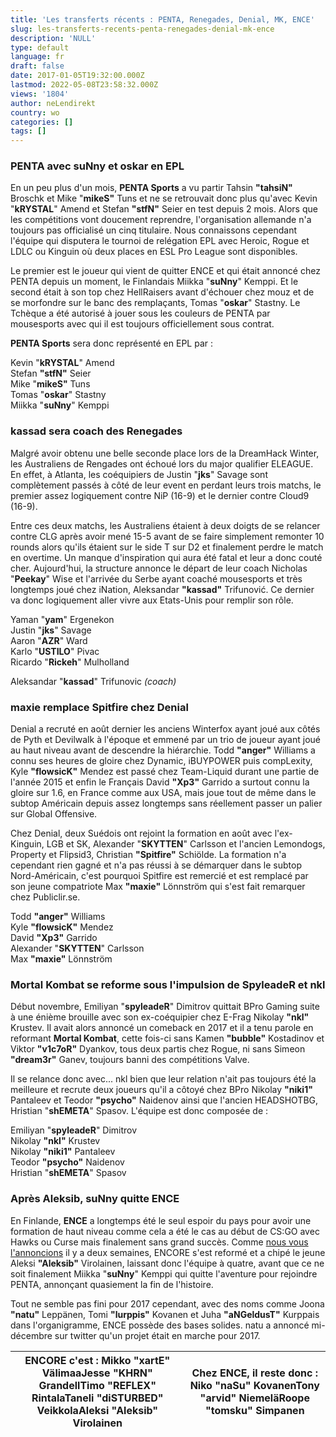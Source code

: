 ```yaml
---
title: 'Les transferts récents : PENTA, Renegades, Denial, MK, ENCE'
slug: les-transferts-recents-penta-renegades-denial-mk-ence
description: 'NULL'
type: default
language: fr
draft: false
date: 2017-01-05T19:32:00.000Z
lastmod: 2022-05-08T23:58:32.000Z
views: '1804'
author: neLendirekt
country: wo
categories: []
tags: []
---
```

### **PENTA avec suNny et oskar en EPL**

En un peu plus d'un mois, **PENTA Sports** a vu partir Tahsin **"tahsiN"** Broschk et Mike "**mikeS"** Tuns et ne se retrouvait donc plus qu'avec Kevin "**kRYSTAL**" Amend et Stefan **"stfN"** Seier en test depuis 2 mois. Alors que les compétitions vont doucement reprendre, l'organisation allemande n'a toujours pas officialisé un cinq titulaire. Nous connaissons cependant l'équipe qui disputera le tournoi de relégation EPL avec Heroic, Rogue et LDLC ou Kinguin où deux places en ESL Pro League sont disponibles.

Le premier est le joueur qui vient de quitter ENCE et qui était annoncé chez PENTA depuis un moment, le Finlandais Miikka "**suNny**" Kemppi. Et le second était à son top chez HellRaisers avant d'échouer chez mouz et de se morfondre sur le banc des remplaçants, Tomas "**oskar**" Stastny. Le Tchèque a été autorisé à jouer sous les couleurs de PENTA par mousesports avec qui il est toujours officiellement sous contrat.

**PENTA Sports** sera donc représenté en EPL par :

Kevin "**kRYSTAL**" Amend  
Stefan **"stfN"** Seier  
Mike "**mikeS"** Tuns  
Tomas "**oskar**" Stastny  
Miikka "**suNny**" Kemppi

### **kassad sera coach des Renegades**

Malgré avoir obtenu une belle seconde place lors de la DreamHack Winter, les Australiens de Rengades ont échoué lors du major qualifier ELEAGUE. En effet, à Atlanta, les coéquipiers de Justin "**jks**" Savage sont complètement passés à côté de leur event en perdant leurs trois matchs, le premier assez logiquement contre NiP (16-9) et le dernier contre Cloud9 (16-9).

Entre ces deux matchs, les Australiens étaient à deux doigts de se relancer contre CLG après avoir mené 15-5 avant de se faire simplement remonter 10 rounds alors qu'ils étaient sur le side T sur D2 et finalement perdre le match en overtime. Un manque d'inspiration qui aura été fatal et leur a donc couté cher. Aujourd'hui, la structure annonce le départ de leur coach Nicholas "**Peekay**" Wise et l'arrivée du Serbe ayant coaché mousesports et très longtemps joué chez iNation, Aleksandar **"kassad"** Trifunović. Ce dernier va donc logiquement aller vivre aux Etats-Unis pour remplir son rôle.

Yaman "**yam**" Ergenekon  
Justin "**jks**" Savage  
Aaron "**AZR**" Ward  
Karlo "**USTILO**" Pivac  
Ricardo "**Rickeh**" Mulholland

Aleksandar "**kassad**" Trifunovic _(coach)_

### **maxie remplace Spitfire chez Denial**

Denial a recruté en août dernier les anciens Winterfox ayant joué aux côtés de Pyth et Devilwalk à l'époque et emmené par un trio de joueur ayant joué au haut niveau avant de descendre la hiérarchie. Todd **"anger"** Williams a connu ses heures de gloire chez Dynamic, iBUYPOWER puis compLexity, Kyle **"flowsicK"** Mendez est passé chez Team-Liquid durant une partie de l'année 2015 et enfin le Français David **"Xp3"** Garrido a surtout connu la gloire sur 1.6, en France comme aux USA, mais joue tout de même dans le subtop Américain depuis assez longtemps sans réellement passer un palier sur Global Offensive.

Chez Denial, deux Suédois ont rejoint la formation en août avec l'ex-Kinguin, LGB et SK, Alexander "**SKYTTEN**" Carlsson et l'ancien Lemondogs, Property et Flipsid3, Christian **"Spitfire"** Schiölde. La formation n'a cependant rien gagné et n'a pas réussi à se démarquer dans le subtop Nord-Américain, c'est pourquoi Spitfire est remercié et est remplacé par son jeune compatriote Max **"maxie"** Lönnström qui s'est fait remarquer chez Publiclir.se.

Todd **"anger"** Williams  
Kyle **"flowsicK"** Mendez  
David **"Xp3"** Garrido  
Alexander "**SKYTTEN**" Carlsson  
Max **"maxie"** Lönnström

### Mortal Kombat se reforme sous l'impulsion de SpyleadeR et nkl

Début novembre, Emiliyan "**spyleadeR**" Dimitrov quittait BPro Gaming suite à une énième brouille avec son ex-coéquipier chez E-Frag Nikolay **"nkl"** Krustev. Il avait alors annoncé un comeback en 2017 et il a tenu parole en reformant **Mortal Kombat**, cette fois-ci sans Kamen **"bubble"** Kostadinov et Viktor **"v1c7oR"** Dyankov, tous deux partis chez Rogue, ni sans Simeon **"dream3r"** Ganev, toujours banni des compétitions Valve.

Il se relance donc avec... nkl bien que leur relation n'ait pas toujours été la meilleure et recrute deux joueurs qu'il a côtoyé chez BPro Nikolay **"niki1"** Pantaleev et Teodor **"psycho"** Naidenov ainsi que l'ancien HEADSHOTBG, Hristian "**shEMETA**" Spasov. L'équipe est donc composée de :

Emiliyan "**spyleadeR**" Dimitrov  
Nikolay **"nkl"** Krustev  
Nikolay **"niki1"** Pantaleev  
Teodor **"psycho"** Naidenov  
Hristian "**shEMETA**" Spasov

### Après Aleksib, suNny quitte ENCE

En Finlande, **ENCE** a longtemps été le seul espoir du pays pour avoir une formation de haut niveau comme cela a été le cas au début de CS:GO avec Hawks ou Curse mais finalement sans grand succès. Comme [nous vous l'annoncions](https:///fr/flash/search/185) il y a deux semaines, ENCORE s'est reformé et a chipé le jeune Aleksi **"Aleksib"** Virolainen, laissant donc l'équipe à quatre, avant que ce ne soit finalement Miikka "**suNny**" Kemppi qui quitte l'aventure pour rejoindre PENTA, annonçant quasiement la fin de l'histoire.

Tout ne semble pas fini pour 2017 cependant, avec des noms comme Joona **"natu"** Leppänen, Tomi **"lurppis"** Kovanen et Juha **"aNGeldusT"** Kurppais dans l'organigramme, ENCE possède des bases solides. natu a annoncé mi-décembre sur twitter qu'un projet était en marche pour 2017.

| **ENCORE** c'est : Mikko "**xartE**" VälimaaJesse **"KHRN"** GrandellTimo "**REFLEX**" RintalaTaneli "**diSTURBED**" VeikkolaAleksi **"Aleksib"** Virolainen | Chez **ENCE,** il reste donc : Niko **"naSu"** KovanenTony **"arvid"** NiemeläRoope **"tomsku"** Simpanen |
| ------------------------------------------------------------------------------------------------------------------------------------------------------------ | --------------------------------------------------------------------------------------------------------- |
